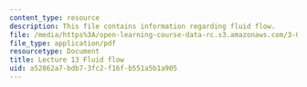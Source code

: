 ```yaml
---
content_type: resource
description: This file contains information regarding fluid flow.
file: /media/https%3A/open-learning-course-data-rc.s3.amazonaws.com/3-044-materials-processing-spring-2013/a52862a7bdb73fc2f16fb551a5b1a905_MIT3_044S13_Lec13.pdf
file_type: application/pdf
resourcetype: Document
title: Lecture 13 Fluid flow
uid: a52862a7-bdb7-3fc2-f16f-b551a5b1a905
---
```

